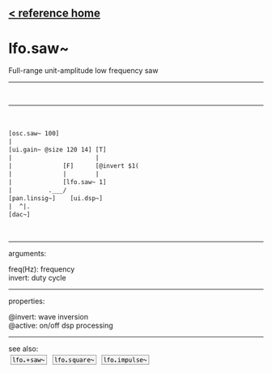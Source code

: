 [< reference home](index.html)
---

# lfo.saw~


Full-range unit-amplitude low frequency saw

---

<br>


---


```


[osc.saw~ 100]
|
[ui.gain~ @size 120 14] [T]
|                       |
|              [F]      [@invert $1(
|              |        |
|              [lfo.saw~ 1]
|          .___/
[pan.linsig~]    [ui.dsp~]
|  ^|.
[dac~]

            
```

---
arguments:

freq(Hz): frequency<br>
invert: duty cycle<br>

---
properties:

@invert: wave inversion<br>
@active: on/off dsp
            processing<br>

---
see also:<br>
[![lfo.+saw~](img/object_lfo.+saw~.png)](lfo.+saw~.html)
[![lfo.square~](img/object_lfo.square~.png)](lfo.square~.html)
[![lfo.impulse~](img/object_lfo.impulse~.png)](lfo.impulse~.html)
